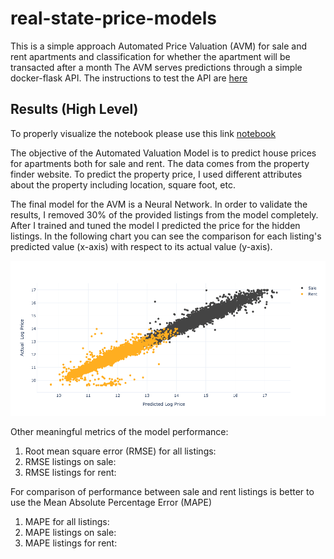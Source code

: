 # real-state-price-models
This is a simple approach Automated Price Valuation (AVM) for sale and rent apartments and classification for whether the apartment will be transacted after a month
The AVM serves predictions through a simple docker-flask API.
The instructions to test the API are [here](/api/README.md)

## Results (High Level)

To properly visualize the notebook please use this link [notebook](https://nbviewer.jupyter.org/github/caariasr/real-state-price-models/blob/master/notebooks/dubai_avm.ipynb)

The objective of the Automated Valuation Model is to predict house prices
for apartments both for sale and rent. The data comes from the property finder
website. To predict the property price, I used different  attributes about the
 property including location, square foot, etc. 
 
 The final model for the AVM is a Neural Network. In order to validate the
 results, I removed 30% of the provided listings from the model
 completely. After I trained and tuned the model I
 predicted the price for the hidden listings. In the following chart you
 can see the comparison for each listing's predicted value (x-axis) with
 respect to its actual value (y-axis).
  
![Predicted vs Actual Plot](/api/static/png/pred_vs_act.png)

Other meaningful metrics of the model performance:

1. Root mean square error (RMSE) for all listings:
2. RMSE listings on sale:
3. RMSE listings for rent:

For comparison of performance between sale and rent listings is better to use
the Mean Absolute Percentage Error (MAPE)

1. MAPE for all listings:
2. MAPE listings on sale:
3. MAPE listings for rent: